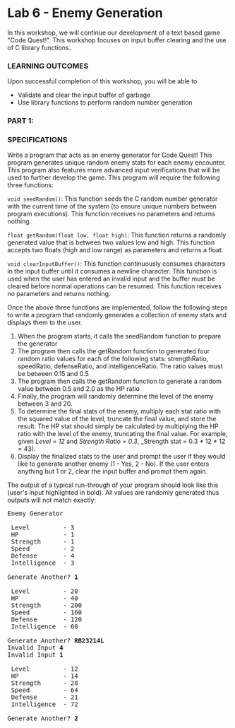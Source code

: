 # Lab 6 - Enemy Generation

In this workshop, we will continue our development of a text based game "Code Quest!". This workshop focuses on input buffer clearing and the use of C library functions.

### LEARNING OUTCOMES

Upon successful completion of this workshop, you will be able to 
- Validate and clear the input buffer of garbage
- Use library functions to perform random number generation

### PART 1:

### SPECIFICATIONS

Write a program that acts as an enemy generator for Code Quest! This program generates unique random enemy stats for each enemy encounter. This program also features more advanced input verifications that will be used to further develop the game. This program will require the following three functions:

`void seedRandom()`: This function seeds the C random number generator with the current time of the system (to ensure unique numbers between program executions). This function receives no parameters and returns nothing.

`float getRandom(float low, float high)`: This function returns a randomly generated value that is between two values low and high. This function accepts two floats (high and low range) as parameters and returns a float.

`void clearInputBuffer()`: This function continuously consumes characters in the input buffer until it consumes a newline character. This function is used when the user has entered an invalid input and the buffer must be cleared before normal operations can be resumed. This function receives no parameters and returns nothing.

Once the above three functions are implemented, follow the following steps to write a program that randomly generates a collection of enemy stats and displays them to the user.
1. When the program starts, it calls the seedRandom function to prepare the generator
2. The program then calls the getRandom function to generated four random ratio values for each of the following stats: strengthRatio, speedRatio, defenseRatio, and intelligenceRatio. The ratio values must be between 0.15 and 0.5
3. The program then calls the getRandom function to generate a random value between 0.5 and 2.0 as the HP ratio
4. Finally, the program will randomly determine the level of the enemy between 3 and 20.
5. To determine the final stats of the enemy, multiply each stat ratio with the squared value of the level, truncate the final value, and store the result. The HP stat should simply be calculated by multiplying the HP ratio with the level of the enemy, truncating the final value. For example, given _Level = 12_ and _Strength Ratio = 0.3_, _Strength stat = 0.3 * 12 * 12 = 43).
6. Display the finalized stats to the user and prompt the user if they would like to generate another enemy (1 - Yes, 2 - No). If the user enters anything but 1 or 2, clear the input buffer and prompt them again.

The output of a typical run-through of your program should look like this (user's input highlighted in bold). All values are randomly generated thus outputs will not match exactly:

<pre>
Enemy Generator

 Level         - 3
 HP            - 1
 Strength      - 1
 Speed         - 2
 Defense       - 4
 Intelligence  - 3

Generate Another? <b>1</b>

 Level         - 20
 HP            - 40
 Strength      - 200
 Speed         - 160
 Defense       - 120
 Intelligence  - 60

Generate Another? <b>RB23214L</b>
Invalid Input <b>4</b>
Invalid Input <b>1</b>

 Level         - 12
 HP            - 14
 Strength      - 28
 Speed         - 64
 Defense       - 21
 Intelligence  - 72

Generate Another? <b>2</b>
</pre>
